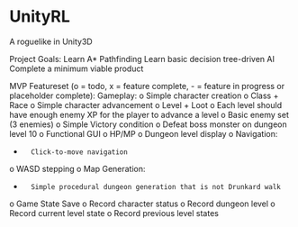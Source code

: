 # UnityRL
A roguelike in Unity3D

Project Goals:
	Learn A* Pathfinding
	Learn basic decision tree-driven AI
	Complete a minimum viable product

 MVP Featureset (o = todo, x = feature complete, - = feature in progress or placeholder complete):
 	Gameplay:
o		Simple character creation
o			Class + Race
o		Simple character advancement
o			Level + Loot
o			Each level should have enough enemy XP for the player to advance a level
o		Basic enemy set (3 enemies)
o		Simple Victory condition
o			Defeat boss monster on dungeon level 10
o		Functional GUI
o			HP/MP
o			Dungeon level display
o	Navigation:
-		Click-to-move navigation
o		WASD stepping
o	Map Generation:
-		Simple procedural dungeon generation that is not Drunkard walk
o	Game State Save
o		Record character status
o		Record dungeon level
o		Record current level state
o		Record previous level states
